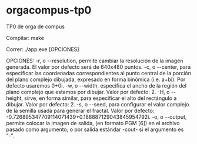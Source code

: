 # orgacompus-tp0
TP0 de orga de compus 

Compilar:
    make

Correr:
    ./app.exe [OPCIONES]

OPCIONES:
    -r, o --resolution, permite cambiar la resolución de la imagen generada. El valor por defecto será de 640x480 puntos.
    -c, o --center, para especificar las coordenadas correspondientes al punto central de la porción del plano complejo dibujada, expresado en forma binómica (i.e. a+bi). Por defecto usaremos 0+0i.
    -w, o --width, especifica el ancho de la región del plano complejo que estamos por dibujar. Valor por defecto: 2.
    -H, o --height, sirve, en forma similar, para especificar el alto del rectángulo a dibujar. Valor por defecto: 2.
    -s, o --seed, para configurar el valor complejo de la semilla usada para generar el fractal. Valor por defecto: -0.726895347709114071439+0.188887129043845954792i.
    -o, o --output, permite colocar la imagen de salida, (en formato PGM [6]) en el archivo pasado como argumento; o por salida estándar -cout- si el argumento es “-”.
